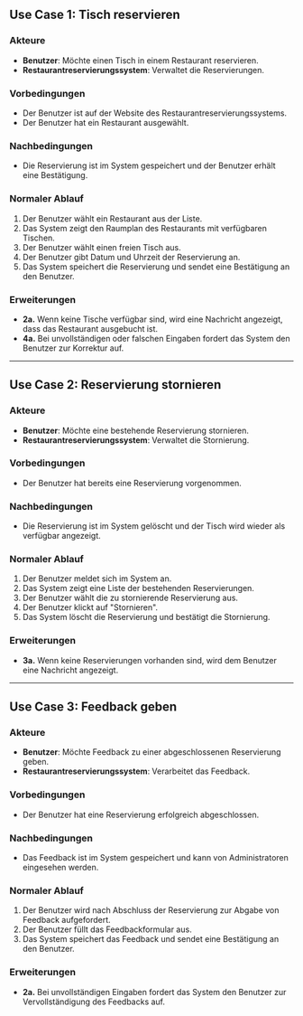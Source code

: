 

## Use Case 1: Tisch reservieren

### **Akteure**  
- **Benutzer**: Möchte einen Tisch in einem Restaurant reservieren.  
- **Restaurantreservierungssystem**: Verwaltet die Reservierungen.

### **Vorbedingungen**  
- Der Benutzer ist auf der Website des Restaurantreservierungssystems.  
- Der Benutzer hat ein Restaurant ausgewählt.

### **Nachbedingungen**  
- Die Reservierung ist im System gespeichert und der Benutzer erhält eine Bestätigung.

### **Normaler Ablauf**
1. Der Benutzer wählt ein Restaurant aus der Liste.  
2. Das System zeigt den Raumplan des Restaurants mit verfügbaren Tischen.  
3. Der Benutzer wählt einen freien Tisch aus.  
4. Der Benutzer gibt Datum und Uhrzeit der Reservierung an.  
5. Das System speichert die Reservierung und sendet eine Bestätigung an den Benutzer.

### **Erweiterungen**
- **2a.** Wenn keine Tische verfügbar sind, wird eine Nachricht angezeigt, dass das Restaurant ausgebucht ist.  
- **4a.** Bei unvollständigen oder falschen Eingaben fordert das System den Benutzer zur Korrektur auf.

---

## Use Case 2: Reservierung stornieren

### **Akteure**  
- **Benutzer**: Möchte eine bestehende Reservierung stornieren.  
- **Restaurantreservierungssystem**: Verwaltet die Stornierung.

### **Vorbedingungen**  
- Der Benutzer hat bereits eine Reservierung vorgenommen.

### **Nachbedingungen**  
- Die Reservierung ist im System gelöscht und der Tisch wird wieder als verfügbar angezeigt.

### **Normaler Ablauf**
1. Der Benutzer meldet sich im System an.  
2. Das System zeigt eine Liste der bestehenden Reservierungen.  
3. Der Benutzer wählt die zu stornierende Reservierung aus.  
4. Der Benutzer klickt auf "Stornieren".  
5. Das System löscht die Reservierung und bestätigt die Stornierung.

### **Erweiterungen**
- **3a.** Wenn keine Reservierungen vorhanden sind, wird dem Benutzer eine Nachricht angezeigt.

---

## Use Case 3: Feedback geben

### **Akteure**  
- **Benutzer**: Möchte Feedback zu einer abgeschlossenen Reservierung geben.  
- **Restaurantreservierungssystem**: Verarbeitet das Feedback.

### **Vorbedingungen**  
- Der Benutzer hat eine Reservierung erfolgreich abgeschlossen.

### **Nachbedingungen**  
- Das Feedback ist im System gespeichert und kann von Administratoren eingesehen werden.

### **Normaler Ablauf**
1. Der Benutzer wird nach Abschluss der Reservierung zur Abgabe von Feedback aufgefordert.  
2. Der Benutzer füllt das Feedbackformular aus.  
3. Das System speichert das Feedback und sendet eine Bestätigung an den Benutzer.

### **Erweiterungen**
- **2a.** Bei unvollständigen Eingaben fordert das System den Benutzer zur Vervollständigung des Feedbacks auf.

